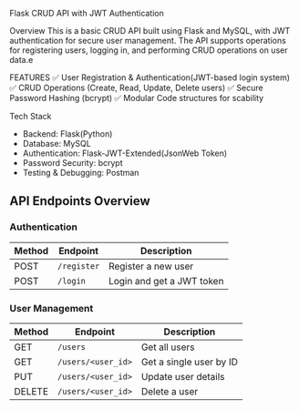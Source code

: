 Flask CRUD API with JWT Authentication

Overview
This is a basic CRUD API built using Flask and MySQL, with JWT authentication for secure user management. The API supports operations for registering users, logging in, and performing CRUD operations on user data.e

FEATURES
✅ User Registration & Authentication(JWT-based login system)
✅ CRUD Operations (Create, Read, Update, Delete users)
✅ Secure Password Hashing (bcrypt)
✅ Modular Code structures for scability

Tech Stack
* Backend: Flask(Python)
* Database: MySQL
* Authentication: Flask-JWT-Extended(JsonWeb Token)
* Password Security: bcrypt
* Testing & Debugging: Postman

## API Endpoints Overview  

### Authentication  
| Method | Endpoint  | Description  |
|--------|----------|-------------|
| POST   | `/register` | Register a new user  |
| POST   | `/login`    | Login and get a JWT token |

### User Management  
| Method | Endpoint           | Description  |
|--------|--------------------|-------------|
| GET    | `/users`           | Get all users |
| GET    | `/users/<user_id>` | Get a single user by ID |
| PUT    | `/users/<user_id>` | Update user details |
| DELETE | `/users/<user_id>` | Delete a user |


